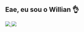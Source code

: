 ## Eae, eu sou o Willian 👌

<div style="height: 180px;">
<a href="https://github.com/Willian-Herbert">
  <img src="https://github-readme-stats.vercel.app/api?username=Willian-Herbert&show_icons=true&theme=dracula" />
</a>
<a href="https://github.com/Willian-Herbert">
  <img src="https://github-readme-stats.vercel.app/api/top-langs/?username=Willian-Herbert&layout=compact&theme=dracula" />
</a>  
</div>
